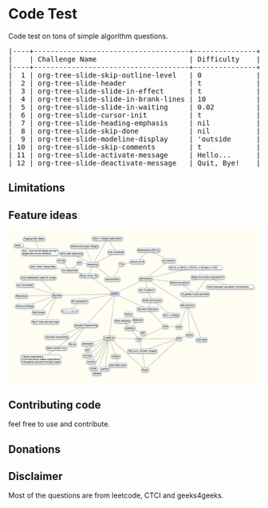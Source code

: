 Code Test
===============
Code test on tons of simple algorithm questions.

<pre>
|----+-------------------------------------+---------------+---------|
|    | Challenge Name                      | Difficulty    | tag     |
|----+-------------------------------------+---------------+---------|
|  1 | org-tree-slide-skip-outline-level   | 0             | Numeric |
|  2 | org-tree-slide-header               | t             | Boolean |
|  3 | org-tree-slide-slide-in-effect      | t             | Boolean |
|  4 | org-tree-slide-slide-in-brank-lines | 10            | Numeric |
|  5 | org-tree-slide-slide-in-waiting     | 0.02          | Float   |
|  6 | org-tree-slide-cursor-init          | t             | Boolean |
|  7 | org-tree-slide-heading-emphasis     | nil           | Boolean |
|  8 | org-tree-slide-skip-done            | nil           | Boolean |
|  9 | org-tree-slide-modeline-display     | 'outside      | [*1]    |
| 10 | org-tree-slide-skip-comments        | t             | Boolean |
| 11 | org-tree-slide-activate-message     | Hello...      | String  |
| 12 | org-tree-slide-deactivate-message   | Quit, Bye!    | String  |
</pre>

Limitations
-----------


Feature ideas
-------------
![Alt text](/tree.png)

Contributing code
-----------------
feel free to use and contribute.

Donations
---------

Disclaimer
----------
Most of the questions are from leetcode, CTCI and geeks4geeks.
